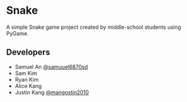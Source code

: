 # Snake
A simple Snake game project created by middle-school students using PyGame.

## Developers
- Samuel An [@samuuel6870sd](https://github.com/samuuel6870sd)
- Sam Kim
- Ryan Kim
- Alice Kang
- Justin Kang [@mangostin2010](https://github.com/mangostin2010)
